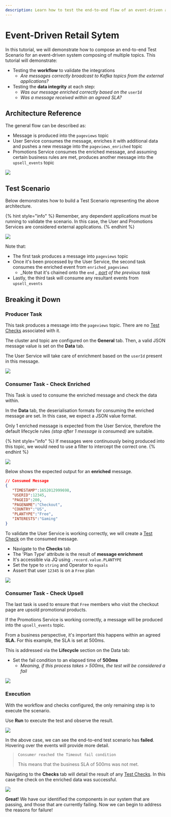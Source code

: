 ```yaml
---
description: Learn how to test the end-to-end flow of an event-driven architecture
---
```


# Event-Driven Retail Sytem

In this tutorial, we will demonstrate how to compose an end-to-end Test Scenario for an event-driven system composing of multiple topics. This tutorial will demonstrate:

* Testing the **workflow** to validate the integrations
  * _Are messages correctly broadcast to Kafka topics from the external applications?_&#x20;
* Testing the **data integrity** at each step:
  * _Was our message enriched correctly based on the_ `userId`
  * _Was a message received within an agreed SLA?_

## Architecture Reference

The general flow can be described as:

* Message is produced into the `pageviews` topic
* User Service consumes the message, enriches it with additional data and pushes a new message into the `pageviews_enriched` topic
* Promotions Service consumes the enriched message, and assuming certain business rules are met, produces another message into the `upsell_events` topic

![](<../.gitbook/assets/Screenshot 2022-05-24 at 17.35.25 (1).png>)

## Test Scenario

Below demonstrates how to build a Test Scenario representing the above architecture.

{% hint style="info" %}
Remember, any dependent applications must be running to validate the scenario. In this case, the User and Promotions Services are considered external applications.
{% endhint %}

![](<../.gitbook/assets/image (10).png>)

Note that:

* The first task produces a message into `pageviews` topic
* Once it's been processed by the User Service, the second task consumes the enriched event from `enriched_pageviews`
  * _Note that it's chained onto the `end` _ [_port_](../features/building-tests/tasks/task-ports.md) _of the previous task_
* Lastly, the third task will consume any resultant events from `upsell_events`

## Breaking it Down

### Producer Task

This task produces a message into the `pageviews` topic. There are no [Test Checks](../features/building-tests/test-checks/) associated with it.&#x20;

The cluster and topic are configured on the **General** tab. Then, a valid JSON message value is set on the **Data** tab.&#x20;

The User Service will take care of enrichment based on the `userId` present in this message.

![](<../.gitbook/assets/Screenshot 2022-05-24 at 20.02.41.png>)

### Consumer Task - Check Enriched

This Task is used to consume the enriched message and check the data within.

In the **Data** tab, the deserialisation formats for consuming the enriched message are set. In this case, we expect a JSON value format.

Only 1 enriched message is expected from the User Service, therefore the default lifecycle rules _(stop after 1 message is consumed)_ are suitable.

{% hint style="info" %}
If messages were continuously being produced into this topic, we would need to use a filter to intercept the correct one.&#x20;
{% endhint %}

![](<../.gitbook/assets/Screenshot 2022-05-24 at 20.54.29.png>)

Below shows the expected output for an **enriched** message.&#x20;

```json
// Consumed Message 
{
   "TIMESTAMP":1652012999698,
   "USERID":12345,
   "PAGEID":200,
   "PAGENAME":"Checkout",
   "COUNTRY":"US",
   "PLANTYPE":"Free",
   "INTERESTS":"Gaming"
}
```

To validate the User Service is working correctly, we will create a [Test Check](../features/building-tests/test-checks/) on the consumed message.

* Navigate to the **Checks** tab
* The 'Plan Type' attribute is the result of **message enrichment**
* It's accessible via JQ using `.record.value.PLANTYPE`
* Set the type to `string` and Operator to `equals`
* Assert that user `12345` is on a `Free` plan

![](<../.gitbook/assets/Screenshot 2022-05-24 at 20.54.38.png>)

### Consumer Task - Check Upsell

The last task is used to ensure that `Free` members who visit the checkout page are upsold promotional products.&#x20;

If the Promotions Service is working correctly, a message will be produced into the `upsell_events` topic.&#x20;

From a business perspective, it's important this happens within an agreed **SLA.** For this example, the SLA is set at 500ms.

This is addressed via the **Lifecycle** section on the Data tab:

* Set the fail condition to an elapsed time of **500ms**
  * _Meaning, if this process takes > 500ms, the test will be considered a fail_

![](<../.gitbook/assets/Screenshot 2022-05-25 at 17.27.49 (1).png>)

### Execution

With the workflow and checks configured, the only remaining step is to execute the scenario.

Use **Run** to execute the test and observe the result.

![](<../.gitbook/assets/Screenshot 2022-05-25 at 17.35.20.png>)

In the above case, we can see the end-to-end test scenario has **failed**. Hovering over the events will provide more detail.&#x20;

> `Consumer reached the Timeout fail condition`
>
> This means that the business SLA of 500ms was not met.

Navigating to the **Checks** tab will detail the result of any [Test Checks](../features/building-tests/test-checks/). In this case the check on the enriched data was successful.&#x20;

![](<../.gitbook/assets/Screenshot 2022-05-25 at 17.50.50.png>)

**Great!** We have our identified the components in our system that are passing, and those that are currently failing. Now we can begin to address the reasons for failure!&#x20;
